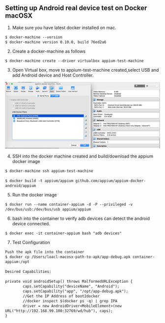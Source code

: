 ## Setting up Android real device test on Docker macOSX

1. Make sure you have latest docker installed on mac.
```
$ docker-machine --version
$ docker-machine version 0.10.0, build 76ed2a6
```

2. Create a docker-machine as follows
```
$ docker-machine create --driver virtualbox appium-test-machine
```

3. Open Virtual box, move to appium-test-machine created,select USB and add Android device and Host Controller.

![alt tag](virtualbox.png)

4. SSH into the docker machine created and build/download the appium docker image
```
$ docker-machine ssh appium-test-machine

$ docker build -t appium/appium github.com/appium/appium-docker-android/appium
```

5. Run the docker image
```
$ docker run --name container-appium -d -P --privileged -v /dev/bus/usb:/dev/bus/usb appium/appium
```

6. bash into the container to verify adb devices can detect the android device connected.
```
$ docker exec -it container-appium bash "adb devices"
```

7. Test Configuration
```
Push the apk file into the container
$ docker cp /Users/loacl-macosx-path-to-apk/app-debug.apk container-appium:/opt

Desired Capabilities:

private void androidSetup() throws MalformedURLException {
        caps.setCapability("deviceName", "Android");
        caps.setCapability("app", "/opt/app-debug.apk");
        //Get the IP Address of boot2docker
        //docker inspect $(docker ps -q) | grep IPA
        driver = new AndroidDriver<MobileElement>(new URL("http://192.168.99.100:32769/wd/hub"), caps);
}
```
